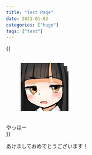 ```yaml
---
title: "Test Page"
date: 2021-01-02
categories: ["hugo"]
tags: ["test"]
---
```


{{<div class="yswpsb-container yswpsb-type-r">
   <div class="yswpsb-icon">
       <figure class="yswpsb-image"><br />
           <img src="profile.png" alt=""><br />
       </figure><br />
       <div class="yswpsb-name"> </div>
   </div>
   <div class="yswpsb-content">
       <div class="yswpsb-balloon">やっほー</div>
   </div>
</div>}}

あけましておめでとうございます！

